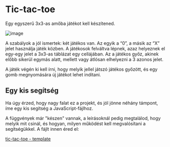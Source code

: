 # Tic-tac-toe   

Egy egyszerű 3x3-as amőba játékot kell készítened.

![image](https://user-images.githubusercontent.com/68642008/182359118-b5928000-7646-4a64-8310-5af4b6c0c4ab.png)

A szabályok a jól ismertek: két játékos van. Az egyik a “0”, a másik az “X” jelet használja játék közben. A játékosok felváltva lépnek, azaz helyeznek el egy-egy jelet a 3x3-as táblázat egy cellájában. Az a játékos győz, akinek előbb sikerül egymás alatt, mellett vagy átlósan elhelyezni a 3 azonos jelet.

A játék végén ki kell írni, hogy melyik jellel játszó játékos győzött, és egy gomb megnyomására új játékot lehet indítani.



## Egy kis segítség
Ha úgy érzed, hogy nagy falat ez a projekt, és jól jönne néhány támpont, íme egy kis segítség a JavaScript-fájlhoz. 

A függvények már "készen" vannak, a leírásoknál pedig megtalálod, hogy melyik mit csinál, és hogyan, milyen működést kell megvalósítani a segítségükkel. A fájlt innen éred el:

[tic-tac-toe - template](https://training360-my.sharepoint.com/:u:/p/jcserko/EfQYd2tp5IRFtwS8Eznc9rsBrTiTKSFJ5GoRgDxRYCGDAA?e=Xa841A)
